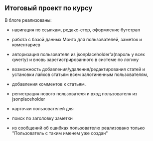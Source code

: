 ## Итоговый проект по курсу

В блоге реализованы: 

- навигация по ссылкам, редакс-стор, оформление бутстрап
- работа с базой данных Монго для пользователей, заметок и коментариев  
- авторизация пользователя из jsonplaceholder'а(пароль у всех qwerty) и вновь зарегистрированного в системе по логину
- возможность добавления/удаления/редактирования статей и установки лайков статьям всем залогиненным пользователям,
- добавления комментов к статьям.
- регистрация нового пользователя и вход пользователя из jsonplaceholder
- карточки пользователей для 
- поиск по заголовку заметки

- из сообщений об ошибках пользователю реализовано только "Пользователь с таким именем уже создан"